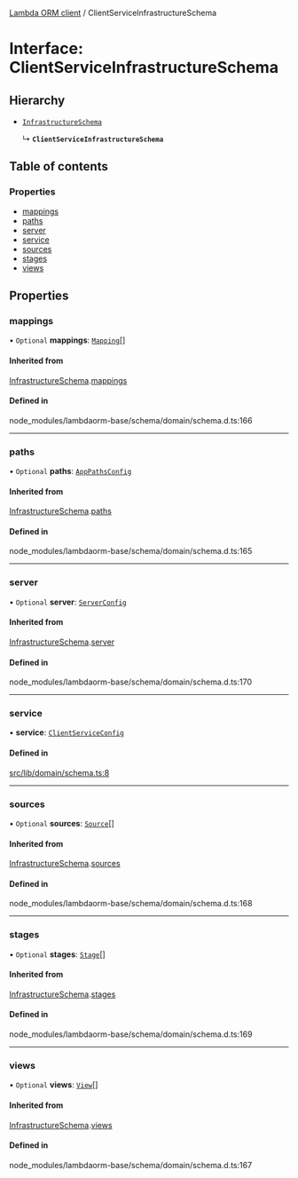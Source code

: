 [Lambda ORM client](../README.md) / ClientServiceInfrastructureSchema

# Interface: ClientServiceInfrastructureSchema

## Hierarchy

- [`InfrastructureSchema`](InfrastructureSchema.md)

  ↳ **`ClientServiceInfrastructureSchema`**

## Table of contents

### Properties

- [mappings](ClientServiceInfrastructureSchema.md#mappings)
- [paths](ClientServiceInfrastructureSchema.md#paths)
- [server](ClientServiceInfrastructureSchema.md#server)
- [service](ClientServiceInfrastructureSchema.md#service)
- [sources](ClientServiceInfrastructureSchema.md#sources)
- [stages](ClientServiceInfrastructureSchema.md#stages)
- [views](ClientServiceInfrastructureSchema.md#views)

## Properties

### mappings

• `Optional` **mappings**: [`Mapping`](Mapping.md)[]

#### Inherited from

[InfrastructureSchema](InfrastructureSchema.md).[mappings](InfrastructureSchema.md#mappings)

#### Defined in

node_modules/lambdaorm-base/schema/domain/schema.d.ts:166

___

### paths

• `Optional` **paths**: [`AppPathsConfig`](AppPathsConfig.md)

#### Inherited from

[InfrastructureSchema](InfrastructureSchema.md).[paths](InfrastructureSchema.md#paths)

#### Defined in

node_modules/lambdaorm-base/schema/domain/schema.d.ts:165

___

### server

• `Optional` **server**: [`ServerConfig`](ServerConfig.md)

#### Inherited from

[InfrastructureSchema](InfrastructureSchema.md).[server](InfrastructureSchema.md#server)

#### Defined in

node_modules/lambdaorm-base/schema/domain/schema.d.ts:170

___

### service

• **service**: [`ClientServiceConfig`](ClientServiceConfig.md)

#### Defined in

[src/lib/domain/schema.ts:8](https://github.com/lambda-orm/lambdaorm-client-node/blob/af7af1fc556cf5613695df5bc65de430b994ea9e/src/lib/domain/schema.ts#L8)

___

### sources

• `Optional` **sources**: [`Source`](Source.md)[]

#### Inherited from

[InfrastructureSchema](InfrastructureSchema.md).[sources](InfrastructureSchema.md#sources)

#### Defined in

node_modules/lambdaorm-base/schema/domain/schema.d.ts:168

___

### stages

• `Optional` **stages**: [`Stage`](Stage.md)[]

#### Inherited from

[InfrastructureSchema](InfrastructureSchema.md).[stages](InfrastructureSchema.md#stages)

#### Defined in

node_modules/lambdaorm-base/schema/domain/schema.d.ts:169

___

### views

• `Optional` **views**: [`View`](View.md)[]

#### Inherited from

[InfrastructureSchema](InfrastructureSchema.md).[views](InfrastructureSchema.md#views)

#### Defined in

node_modules/lambdaorm-base/schema/domain/schema.d.ts:167
